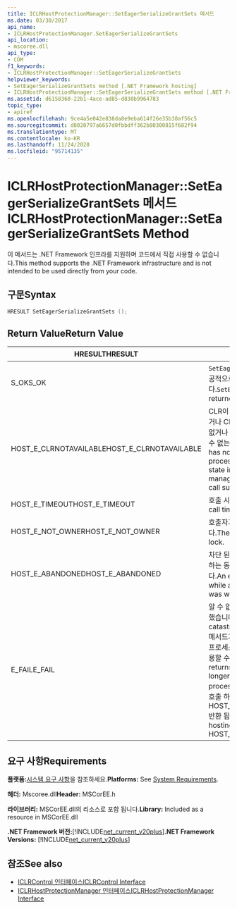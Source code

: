 ```yaml
---
title: ICLRHostProtectionManager::SetEagerSerializeGrantSets 메서드
ms.date: 03/30/2017
api_name:
- ICLRHostProtectionManager.SetEagerSerializeGrantSets
api_location:
- mscoree.dll
api_type:
- COM
f1_keywords:
- ICLRHostProtectionManager::SetEagerSerializeGrantSets
helpviewer_keywords:
- SetEagerSerializeGrantSets method [.NET Framework hosting]
- ICLRHostProtectionManager::SetEagerSerializeGrantSets method [.NET Framework hosting]
ms.assetid: d6158360-22b1-4ace-ad85-d830b9964783
topic_type:
- apiref
ms.openlocfilehash: 9ce4a5e042e838da8e9eba614f26e35b38af56c5
ms.sourcegitcommit: d8020797a6657d0fbbdff362b80300815f682f94
ms.translationtype: MT
ms.contentlocale: ko-KR
ms.lasthandoff: 11/24/2020
ms.locfileid: "95714135"
---
```

# <a name="iclrhostprotectionmanagerseteagerserializegrantsets-method"></a><span data-ttu-id="ad7dd-102">ICLRHostProtectionManager::SetEagerSerializeGrantSets 메서드</span><span class="sxs-lookup"><span data-stu-id="ad7dd-102">ICLRHostProtectionManager::SetEagerSerializeGrantSets Method</span></span>

<span data-ttu-id="ad7dd-103">이 메서드는 .NET Framework 인프라를 지원하며 코드에서 직접 사용할 수 없습니다.</span><span class="sxs-lookup"><span data-stu-id="ad7dd-103">This method supports the .NET Framework infrastructure and is not intended to be used directly from your code.</span></span>  
  
## <a name="syntax"></a><span data-ttu-id="ad7dd-104">구문</span><span class="sxs-lookup"><span data-stu-id="ad7dd-104">Syntax</span></span>  
  
```cpp  
HRESULT SetEagerSerializeGrantSets ();  
```  
  
## <a name="return-value"></a><span data-ttu-id="ad7dd-105">Return Value</span><span class="sxs-lookup"><span data-stu-id="ad7dd-105">Return Value</span></span>  
  
|<span data-ttu-id="ad7dd-106">HRESULT</span><span class="sxs-lookup"><span data-stu-id="ad7dd-106">HRESULT</span></span>|<span data-ttu-id="ad7dd-107">설명</span><span class="sxs-lookup"><span data-stu-id="ad7dd-107">Description</span></span>|  
|-------------|-----------------|  
|<span data-ttu-id="ad7dd-108">S_OK</span><span class="sxs-lookup"><span data-stu-id="ad7dd-108">S_OK</span></span>|<span data-ttu-id="ad7dd-109">`SetEagerSerializeGrantSets` 성공적으로 반환 되었습니다.</span><span class="sxs-lookup"><span data-stu-id="ad7dd-109">`SetEagerSerializeGrantSets` returned successfully.</span></span>|  
|<span data-ttu-id="ad7dd-110">HOST_E_CLRNOTAVAILABLE</span><span class="sxs-lookup"><span data-stu-id="ad7dd-110">HOST_E_CLRNOTAVAILABLE</span></span>|<span data-ttu-id="ad7dd-111">CLR이 프로세스에 로드 되지 않았거나 CLR이 관리 코드를 실행할 수 없거나 호출을 성공적으로 처리할 수 없는 상태에 있습니다.</span><span class="sxs-lookup"><span data-stu-id="ad7dd-111">The CLR has not been loaded into a process, or the CLR is in a state in which it cannot run managed code or process the call successfully.</span></span>|  
|<span data-ttu-id="ad7dd-112">HOST_E_TIMEOUT</span><span class="sxs-lookup"><span data-stu-id="ad7dd-112">HOST_E_TIMEOUT</span></span>|<span data-ttu-id="ad7dd-113">호출 시간이 초과 되었습니다.</span><span class="sxs-lookup"><span data-stu-id="ad7dd-113">The call timed out.</span></span>|  
|<span data-ttu-id="ad7dd-114">HOST_E_NOT_OWNER</span><span class="sxs-lookup"><span data-stu-id="ad7dd-114">HOST_E_NOT_OWNER</span></span>|<span data-ttu-id="ad7dd-115">호출자가 잠금을 소유 하지 않습니다.</span><span class="sxs-lookup"><span data-stu-id="ad7dd-115">The caller does not own the lock.</span></span>|  
|<span data-ttu-id="ad7dd-116">HOST_E_ABANDONED</span><span class="sxs-lookup"><span data-stu-id="ad7dd-116">HOST_E_ABANDONED</span></span>|<span data-ttu-id="ad7dd-117">차단 된 스레드나 파이버에서 대기 하는 동안 이벤트를 취소 했습니다.</span><span class="sxs-lookup"><span data-stu-id="ad7dd-117">An event was canceled while a blocked thread or fiber was waiting on it.</span></span>|  
|<span data-ttu-id="ad7dd-118">E_FAIL</span><span class="sxs-lookup"><span data-stu-id="ad7dd-118">E_FAIL</span></span>|<span data-ttu-id="ad7dd-119">알 수 없는 치명적인 오류가 발생 했습니다.</span><span class="sxs-lookup"><span data-stu-id="ad7dd-119">An unknown catastrophic failure occurred.</span></span> <span data-ttu-id="ad7dd-120">메서드가 E_FAIL 반환 된 후에는 프로세스 내에서 CLR을 더 이상 사용할 수 없습니다.</span><span class="sxs-lookup"><span data-stu-id="ad7dd-120">After a method returns E_FAIL, the CLR is no longer usable within the process.</span></span> <span data-ttu-id="ad7dd-121">호스팅 메서드를 이후에 호출 하면 HOST_E_CLRNOTAVAILABLE 반환 됩니다.</span><span class="sxs-lookup"><span data-stu-id="ad7dd-121">Subsequent calls to hosting methods return HOST_E_CLRNOTAVAILABLE.</span></span>|  
  
## <a name="requirements"></a><span data-ttu-id="ad7dd-122">요구 사항</span><span class="sxs-lookup"><span data-stu-id="ad7dd-122">Requirements</span></span>  

 <span data-ttu-id="ad7dd-123">**플랫폼:**[시스템 요구 사항](../../get-started/system-requirements.md)을 참조하세요.</span><span class="sxs-lookup"><span data-stu-id="ad7dd-123">**Platforms:** See [System Requirements](../../get-started/system-requirements.md).</span></span>  
  
 <span data-ttu-id="ad7dd-124">**헤더:** Mscoree.dll</span><span class="sxs-lookup"><span data-stu-id="ad7dd-124">**Header:** MSCorEE.h</span></span>  
  
 <span data-ttu-id="ad7dd-125">**라이브러리:** MSCorEE.dll의 리소스로 포함 됩니다.</span><span class="sxs-lookup"><span data-stu-id="ad7dd-125">**Library:** Included as a resource in MSCorEE.dll</span></span>  
  
 <span data-ttu-id="ad7dd-126">**.NET Framework 버전:**[!INCLUDE[net_current_v20plus](../../../../includes/net-current-v20plus-md.md)]</span><span class="sxs-lookup"><span data-stu-id="ad7dd-126">**.NET Framework Versions:** [!INCLUDE[net_current_v20plus](../../../../includes/net-current-v20plus-md.md)]</span></span>  
  
## <a name="see-also"></a><span data-ttu-id="ad7dd-127">참조</span><span class="sxs-lookup"><span data-stu-id="ad7dd-127">See also</span></span>

- [<span data-ttu-id="ad7dd-128">ICLRControl 인터페이스</span><span class="sxs-lookup"><span data-stu-id="ad7dd-128">ICLRControl Interface</span></span>](iclrcontrol-interface.md)
- [<span data-ttu-id="ad7dd-129">ICLRHostProtectionManager 인터페이스</span><span class="sxs-lookup"><span data-stu-id="ad7dd-129">ICLRHostProtectionManager Interface</span></span>](iclrhostprotectionmanager-interface.md)
